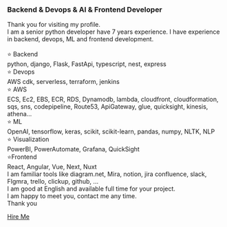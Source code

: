
<div class="col-lg-7">
    <h3 class="mb-4">Backend & Devops & AI & Frontend Developer</h3>
    <p>
        Thank you for visiting my profile.<br/>
        I am a senior python developer have 7 years experience.
        I have experience in backend, devops, ML and frontend development.<br/><br/>
        ⭐ Backend<br/>
        python, django, Flask, FastApi, typescript, nest, express<br/>
        ⭐ Devops<br/>
        AWS cdk, serverless, terraform, jenkins<br/>
        ⭐ AWS<br/>
        ECS, Ec2, EBS, ECR, RDS, Dynamodb, lambda, cloudfront, cloudformation, sqs, sns, codepipeline,
        Route53, ApiGateway, glue, quicksight, kinesis, athena...<br/>
        ⭐ ML<br/>
        OpenAI, tensorflow, keras, scikit, scikit-learn, pandas, numpy, NLTK, NLP<br/>
        ⭐ Visualization<br/>
        PowerBI, PowerAutomate, Grafana, QuickSight<br/>
        ⭐Frontend<br/>
        React, Angular, Vue, Next, Nuxt<br/>
        I am familiar tools like diagram.net, Mira, notion, jira confluence, slack, FIgmra, trello, clickup,
        github, ...<br/>
        I am good at English and available full time for your project.<br/>
        I am happy to meet you, contact me any time.<br/>
        Thank you
    </p>
    <a href="https://www.freelancer.com/u/JanAngelo8" class="btn btn-outline-primary mr-4">Hire Me</a>
</div>
</div>
